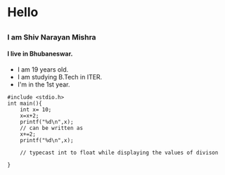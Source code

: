 # Hello
##
###  I am Shiv Narayan Mishra
#### I live in Bhubaneswar.

* I am 19 years old.
* I am studying B.Tech in ITER.
* I'm in the 1st year.

```
#include <stdio.h>
int main(){
    int x= 10;
    x=x+2;
    printf("%d\n",x);
    // can be written as 
    x+=2;
    printf("%d\n",x);

    // typecast int to float while displaying the values of divison

}
```